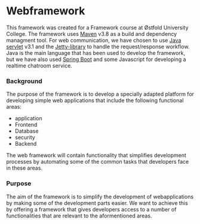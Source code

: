 # Webframework
This framework was created for a Framework course at Østfold University College. The framework uses [Maven](https://maven.apache.org/) v3.8 as a build and dependency managment tool. For web communication, we have chosen to use [Java servlet](https://mvnrepository.com/artifact/javax.servlet/servlet-api) v3.1 and the [Jetty-library](https://www.eclipse.org/jetty/) to handle the request/response workflow. Java is the main language that has been used to develop the framework, but we have also used [Spring Boot](https://spring.io/) and some Javascript for developing a realtime chatroom service. 

### Background
The purpose of the framework is to develop a specially adapted platform for developing simple web applications that include the following functional areas:
* application
* Frontend
* Database
* security
* Backend

The web framework will contain functionality that simplifies development processes by automating some of the common tasks that developers face in these areas.

### Purpose
The aim of the framework is to simplify the development of webapplications by making some of the development parts easier. We want to achieve this by offering a framework that gives developers access to a number of functionalities that are relevant to the aformentioned areas. 
